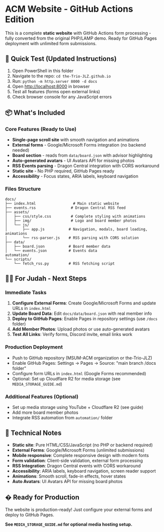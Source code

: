 # ACM Website - GitHub Actions Edition

This is a complete **static website** with GitHub Actions form processing - fully converted from the original PHP/LAMP demo. Ready for GitHub Pages deployment with unlimited form submissions.

## 🚀 Quick Test (Updated Instructions)

1. Open PowerShell in this folder
2. Navigate to the repo: `cd the-Trio-JLZ.github.io`
3. Run: `python -m http.server 8000 -d docs`
4. Open <http://localhost:8000> in browser
5. Test all features (forms open external links)
6. Check browser console for any JavaScript errors

## 📦 What's Included

### Core Features (Ready to Use)

- **Single-page scroll site** with smooth navigation and animations
- **External forms** - Google/Microsoft Forms integration (no backend needed)
- **Board section** - reads from `data/board.json` with advisor highlighting
- **Auto-generated avatars** - UI Avatars API for missing photos
- **RSS Events parsing** - Dragon Central integration with CORS workaround
- **Static site** - No PHP required, GitHub Pages ready
- **Accessibility** - Focus states, ARIA labels, keyboard navigation

### Files Structure

```text
docs/
├── index.html                 # Main static website
├── events.rss                # Dragon Central RSS feed
├── assets/
│   ├── css/style.css         # Complete styling with animations
│   ├── img/                  # Logo and board member photos
│   └── js/
│       ├── app.js           # Navigation, modals, board loading, animations
│       └── rss-parser.js    # RSS parsing with CORS solution
├── data/
│   ├── board.json           # Board member data
│   └── events.json          # Events data
automation/
└── scripts/
    └── fetch_rss.py         # RSS fetching script
```

## 👨‍💻 For Judah - Next Steps

### Immediate Tasks

1. **Configure External Forms**: Create Google/Microsoft Forms and update URLs in `index.html`
2. **Update Board Data**: Edit `docs/data/board.json` with real member info
3. **Deploy to GitHub Pages**: Enable Pages in repository settings (use `/docs` folder)
4. **Add Member Photos**: Upload photos or use auto-generated avatars
5. **Test All Links**: Verify forms, Discord invite, email links work

### Production Deployment

- Push to GitHub repository (MSUM-ACM organization or the-Trio-JLZ)
- Enable GitHub Pages: Settings → Pages → Source: "main branch /docs folder"
- Configure form URLs in `index.html` (Google Forms recommended)
- Optional: Set up Cloudflare R2 for media storage (see `MEDIA_STORAGE_GUIDE.md`)

### Additional Features (Optional)

- Set up media storage using YouTube + Cloudflare R2 (see guide)
- Add more board member photos
- Integrate RSS automation from `automation/` folder

## 🔧 Technical Notes

- **Static site**: Pure HTML/CSS/JavaScript (no PHP or backend required)
- **External Forms**: Google/Microsoft Forms (unlimited submissions)
- **Mobile responsive**: Complete responsive design with modern fonts
- **Form validation**: Client-side validation, external form processing
- **RSS Integration**: Dragon Central events with CORS workaround
- **Accessibility**: ARIA labels, keyboard navigation, screen reader support
- **Animations**: Smooth scroll, fade-in effects, hover states
- **Auto Avatars**: UI Avatars API for missing board photos

## � Ready for Production

The website is production-ready! Just configure your external forms and deploy to GitHub Pages.

**See `MEDIA_STORAGE_GUIDE.md` for optional media hosting setup.**
